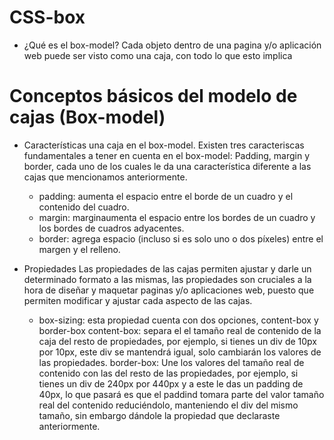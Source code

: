 # CSS-box
 
* ¿Qué es el box-model?
Cada objeto dentro de una pagina y/o aplicación web puede ser visto como una caja, con todo lo que esto implica

# Conceptos básicos del modelo de cajas (Box-model)

* Características una caja en el box-model.
Existen tres caracteriscas fundamentales a tener en cuenta en el box-model:
Padding, margin y border, cada uno de los cuales le da una característica diferente a las cajas que mencionamos anteriormente.

    * padding: aumenta el espacio entre el borde de un cuadro y el contenido del cuadro.
    * margin: marginaumenta el espacio entre los bordes de un cuadro y los bordes de cuadros adyacentes.
    * border: agrega espacio (incluso si es solo uno o dos píxeles) entre el margen y el relleno.

* Propiedades
Las propiedades de las cajas permiten ajustar y darle un determinado formato a las mismas, las propiedades son cruciales a la hora de diseñar y maquetar paginas y/o aplicaciones web, puesto que permiten modificar y ajustar cada aspecto de las cajas.

    * box-sizing: esta propiedad cuenta con dos opciones, content-box y border-box
    content-box: separa el el tamaño real de contenido de la caja del resto de propiedades, por ejemplo, si tienes un div de 10px por 10px, este div se mantendrá igual, solo cambiarán los valores de las propiedades.
    border-box: Une los valores del tamaño real de contenido con las del resto de las propiedades, por ejemplo, si tienes un div de 240px por 440px y a este le das un padding de 40px, lo que pasará es que el paddind tomara parte del valor tamaño real del contenido reduciéndolo, manteniendo el div del mismo tamaño, sin embargo dándole la propiedad que declaraste anteriormente.


